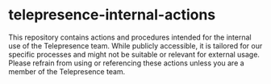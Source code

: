 # telepresence-internal-actions
This repository contains actions and procedures intended for the internal use of the Telepresence team. While publicly accessible, it is tailored for our specific processes and might not be suitable or relevant for external usage. Please refrain from using or referencing these actions unless you are a member of the Telepresence team.
